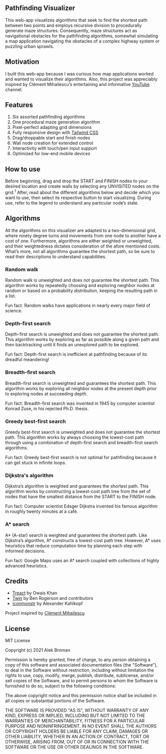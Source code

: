 ## Pathfinding Visualizer

This web-app visualizes algorithms that seek to find the shortest path between two points and employs recursive division to procedurally generate maze structures. Consequently, maze structures act as navigational obstacles for the pathfinding algorithms, somewhat simulating a map application navigating the obstacles of a complex highway system or puzzling urban sprawls.

## Motivation

I built this web-app because I was curious how map applications worked and wanted to visualize their algorithms. Also, this project was appreciably inspired by Clément Mihailescu’s entertaining and informative [YouTube](https://www.youtube.com/channel/UCaO6VoaYJv4kS-TQO_M-N_g) channel.

## Features

1.	Six assorted pathfinding algorithms
2.	One procedural maze generation algorithm
3.	Pixel-perfect adapting grid dimensions
4.	Fully responsive design with [Tailwind CSS](https://github.com/tailwindlabs/tailwindcss)
5.	Drag/droppable start and finish nodes
6.	Wall node creation for extended control
7.	Interactivity with touch/pen input support
8.	Optimized for low-end mobile devices

## How to use

Before beginning, drag and drop the START and FINISH nodes to your desired location and create walls by selecting any UNVISITED nodes on the grid.<sup>1</sup>  After, read about the different algorithms below and decide which you want to use, then select its respective button to start visualizing. During use, refer to the legend to understand any particular node’s state.

## Algorithms

All the algorithms on this visualizer are adapted to a two-dimensional grid, where ninety degree turns and movements from one node to another have a cost of one. Furthermore, algorithms are either weighted or unweighted, and their weightedness dictates consideration of the afore mentioned costs. What’s more, not all algorithms guarantee the shortest path, so be sure to read their descriptions to understand capabilities.

### Random walk

Random walk is unweighted and does not guarantee the shortest path. This algorithm works by repeatedly choosing and exploring neighbor nodes at random or based on a probability distribution, keeping the resulting path in a list.

  Fun fact: Random walks have applications in nearly every major field of science.

### Depth-first search

Depth-first search is unweighted and does not guarantee the shortest path. This algorithm works by exploring as far as possible along a given path and then backtracking until it finds an unexplored path to be explored.

Fun fact: Depth-first search is inefficient at pathfinding because of its dreadful meandering!

### Breadth-first search

Breadth-first search is unweighted and guarantees the shortest path. This algorithm works by exploring all neighbor nodes at the present depth prior to exploring nodes at succeeding depth.

Fun fact: Breadth-first search was invented in 1945 by computer scientist Konrad Zuse, in his rejected Ph.D. thesis.

### Greedy best-first search

Greedy best-first search is unweighted and does not guarantee the shortest path. This algorithm works by always choosing the lowest-cost path through using a combination of depth-first search and breadth-first search algorithms. 

Fun fact: Greedy best-first search is not optimal for pathfinding because it can get stuck in infinite loops.

### Dijkstra's algorithm

Dijkstra’s algorithm is weighted and guarantees the shortest path. This algorithm works by constructing a lowest-cost path tree from the set of nodes that have the smallest distance from the START to the FINISH node.

Fun fact: Computer scientist Edsger Dijkstra invented his famous algorithm in roughly twenty minutes at a café.

### A* search

A* (A-star) search is weighted and guarantees the shortest path. Like Dijkstra’s algorithm, A* constructs a lowest-cost path tree. However, A* uses heuristics that reduce computation time by planning each step with informed decisions.

Fun fact: Google Maps uses an A* search coupled with collections of highly advanced heuristics.

## Credits

* [Treact](https://treact.owaiskhan.me) by Owais Khan
* [Twin](https://github.com/ben-rogerson/twin.macro) by Ben Rogerson and contributors
* [iconmonstr](https://iconmonstr.com) by Alexander Kahlkopf

Project inspired by [Clément Mihailescu](https://github.com/clementmihailescu)

## License

MIT License

Copyright (c) 2021 Alek Broman

Permission is hereby granted, free of charge, to any person obtaining a copy of this software and associated documentation files (the "Software"), to deal in the Software without restriction, including without limitation the rights to use, copy, modify, merge, publish, distribute, sublicense, and/or sell copies of the Software, and to permit persons to whom the Software is furnished to do so, subject to the following conditions:

The above copyright notice and this permission notice shall be included in all copies or substantial portions of the Software.

THE SOFTWARE IS PROVIDED "AS IS", WITHOUT WARRANTY OF ANY KIND, EXPRESS OR IMPLIED, INCLUDING BUT NOT LIMITED TO THE WARRANTIES OF MERCHANTABILITY, FITNESS FOR A PARTICULAR PURPOSE AND NONINFRINGEMENT. IN NO EVENT SHALL THE AUTHORS OR COPYRIGHT HOLDERS BE LIABLE FOR ANY CLAIM, DAMAGES OR OTHER LIABILITY, WHETHER IN AN ACTION OF CONTRACT, TORT OR OTHERWISE, ARISING FROM, OUT OF OR IN CONNECTION WITH THE SOFTWARE OR THE USE OR OTHER DEALINGS IN THE SOFTWARE.
